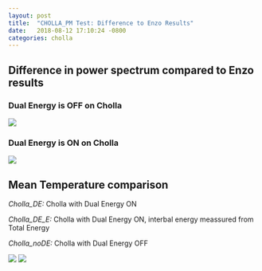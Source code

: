 ```yaml
---
layout: post
title:  "CHOLLA_PM Test: Difference to Enzo Results"
date:   2018-08-12 17:10:24 -0800
categories: cholla
---
```


## Difference in power spectrum compared to Enzo results

### Dual Energy is OFF on Cholla
<img src="{{ site.url }}assets/images/power_enzo_error_noDE.png">




### Dual Energy is ON on Cholla
<img src="{{ site.url }}assets/images/power_enzo_error_DE.png">




## Mean Temperature comparison

*Cholla_DE:* Cholla with Dual Energy ON


*Cholla_DE_E:* Cholla with Dual Energy ON, interbal energy meassured from Total Energy


*Cholla_noDE:* Cholla with Dual Energy OFF

<img src="{{ site.url }}assets/images/internal_energy_enzo.png">



<img src="{{ site.url }}assets/images/internal_energy_error.png">

